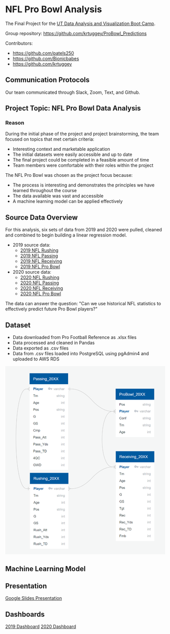 # NFL Pro Bowl Analysis

The Final Project for the [UT Data Analysis and Visualization Boot Camp](https://techbootcamps.utexas.edu/data/).

Group repository: https://github.com/krtuggey/ProBowl_Predictions

Contributors:
- https://github.com/patels250
- https://github.com/Bionicbabes
- https://github.com/krtuggey

## Communication Protocols
Our team communicated through Slack, Zoom, Text, and Github.

## Project Topic: NFL Pro Bowl Data Analysis
### Reason

During the initial phase of the project and project brainstorming, the team focused on topics that met certain criteria:
- Interesting context and marketable application
- The initial datasets were easily accessible and up to date
- The final project could be completed in a feasible amount of time
- Team members were comfortable with their roles within the project

The NFL Pro Bowl was chosen as the project focus because:
- The process is interesting and demonstrates the principles we have learned throughout the course
- The data available was vast and accessible
- A machine learning model can be applied effectively

## Source Data Overview

For this analysis, six sets of data from 2019 and 2020 were pulled, cleaned and combined to begin building a linear regression model. 
- 2019 source data: 
  - [2019 NFL Rushing](https://www.pro-football-reference.com/years/2019/rushing.htm)
  - [2019 NFL Passing](https://www.pro-football-reference.com/years/2019/passing.htm)
  - [2019 NFL Receiving](https://www.pro-football-reference.com/years/2019/receiving.htm)
  - [2019 NFL Pro Bowl](https://www.pro-football-reference.com/years/2019/probowl.htm)
- 2020 source data:
  - [2020 NFL Rushing](https://www.pro-football-reference.com/years/2020/rushing.htm)
  - [2020 NFL Passing](https://www.pro-football-reference.com/years/2020/passing.htm)
  - [2020 NFL Receiving](https://www.pro-football-reference.com/years/2020/receiving.htm)
  - [2020 NFL Pro Bowl](https://www.pro-football-reference.com/years/2020/probowl.htm)

The data can answer the question: "Can we use historical NFL statistics to effectively predict future Pro Bowl players?"

## Dataset

- Data downloaded from Pro Football Reference as .xlsx files
- Data processed and cleaned in Pandas
- Data exported as .csv files
- Data from .csv files loaded into PostgreSQL using pgAdmin4 and uploaded to AWS RDS

![ERD.PNG](Resources/Images/ERD.PNG)

## Machine Learning Model

## Presentation

[Google Slides Presentation](https://docs.google.com/presentation/d/1QMTFeos1eDaJR3Kg4zpU0v_xQqYuAL53f5qtuI3LXi4/edit?usp=sharing)

## Dashboards

[2019 Dashboard](https://public.tableau.com/app/profile/sagar.patel4941/viz/ProBowl2019/2019Dashboard)
[2020 Dashboard](https://public.tableau.com/app/profile/sagar.patel4941/viz/ProBowl2020/2020Dashboard)
